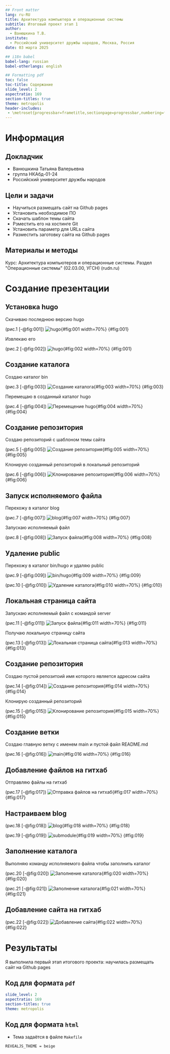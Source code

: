 ```yaml
---
## Front matter
lang: ru-RU
title: Архитектура компьютера и операционные системы
subtitle: Итоговый проект этап 1
author:
  - Ванюшкина Т.В.
institute:
  - Российский университет дружбы народов, Москва, Россия
date: 03 марта 2025

## i18n babel
babel-lang: russian
babel-otherlangs: english

## Formatting pdf
toc: false
toc-title: Содержание
slide_level: 2
aspectratio: 169
section-titles: true
theme: metropolis
header-includes:
 - \metroset{progressbar=frametitle,sectionpage=progressbar,numbering=fraction}
---
```


# Информация

## Докладчик

  * Ванюшкина Татьяна Валерьевна
  * группа НКАбд-01-24
  * Российский университет дружбы народов

## Цели и задачи

- Научиться размещать сайт на Github pages
- Установить необходимое ПО
- Скачать шаблон темы сайта
- Рзместить его на хостинге Git
- Установить параметр для URLs сайта
- Разместить заготовку сайта на Github pages

## Материалы и методы

Курс: Архитектура компьютеров и операционные системы. Раздел "Операционные системы" (02.03.00, УГСН) (rudn.ru)

# Создание презентации

## Установка hugo

Скачиваю последнюю версию hugo

(рис.1 [-@fig:001])
![hugo](image/1){#fig:001 width=70%}
{#fig:001}

Извлекаю его

(рис.2 [-@fig:002])
![hugo](image/2){#fig:002 width=70%}
{#fig:001}

## Создание каталога

Создаю каталог bin

(рис.3 [-@fig:003])
![Создание каталога](image/3){#fig:003 width=70%}
{#fig:003}

Перемещаю в созданный каталог hugo

(рис.4 [-@fig:004])
![Перемещение hugo](image/4){#fig:004 width=70%}
{#fig:004}

## Создание репозитория 

Создаю репозиторий с шаблоном темы сайта

(рис.5 [-@fig:005])
![Создание репозитория](image/5){#fig:005 width=70%}
{#fig:005}

Клонирую созданный репозиторий в локальный репозиторий 

(рис.6 [-@fig:006])
![Клонирование репозитория](image/6){#fig:006 width=70%}
{#fig:006}

## Запуск исполняемого файла

Перехожу в каталог blog

(рис.7 [-@fig:007])
![blog](image/7){#fig:007 width=70%}
{#fig:007}

Запускаю исполняемый файл

(рис.8 [-@fig:008])
![Запуск файла](image/8){#fig:008 width=70%}
{#fig:008}

## Удаление public

Перехожу в каталог bin/hugo и удаляю public

(рис.9 [-@fig:009])
![bin/hugo](image/9){#fig:009 width=70%}
{#fig:009}

(рис.10 [-@fig:010])
![Удаление каталога](image/10){#fig:010 width=70%}
{#fig:010}

## Локальная страница сайта

Запускаю исполняемый файл с командой server

(рис.11 [-@fig:011])
![Запуск файла](image/11){#fig:011 width=70%}
{#fig:011}

Получаю локальную страницу сайта

(рис.13 [-@fig:013])
![Локальная страница сайта](image/13){#fig:013 width=70%}
{#fig:013}

##  Создание репозитория

Создаю пустой репозитоий имя которого является адресом сайта

(рис.14 [-@fig:014])
![Создание репозитория](image/14){#fig:014 width=70%}
{#fig:014}

Клонирую созданный репозиторий 

(рис.15 [-@fig:015])
![Клонирование репозитория](image/15){#fig:015 width=70%}
{#fig:015}

## Создание ветки

Создаю главную ветку с именем main и пустой файл README.md

(рис.16 [-@fig:016])
![main](image/16){#fig:016 width=70%}
{#fig:016}

## Добавление файлов на гитхаб

Отправляю файлы на гитхаб

(рис.17 [-@fig:017])
![Отправка файлов на гитхаб](image/17){#fig:017 width=70%}
{#fig:017}

## Настраиваем blog

(рис.18 [-@fig:018])
![blog](image/18){#fig:018 width=70%}
{#fig:018}

(рис.19 [-@fig:019])
![submodule](image/19){#fig:019 width=70%}
{#fig:019}

## Заполнение каталога

Выполняю команду исполняемого файла чтобы заполнить  каталог

(рис.20 [-@fig:020])
![Заполнение каталога](image/20){#fig:020 width=70%}
{#fig:020}

(рис.21 [-@fig:021])
![Заполнение каталога](image/21){#fig:021 width=70%}
{#fig:021}

## Добавление сайта на гитхаб

(рис.22 [-@fig:022])
![Добавление сайта](image/22){#fig:022 width=70%}
{#fig:022}

# Результаты

Я выполнила первый этап итогового проекта: научилась размещать сайт на Github pages


## Код для формата `pdf`

```yaml
slide_level: 2
aspectratio: 169
section-titles: true
theme: metropolis
```


## Код для формата `html`

- Тема задаётся в файле `Makefile`

```make
REVEALJS_THEME = beige 
```

